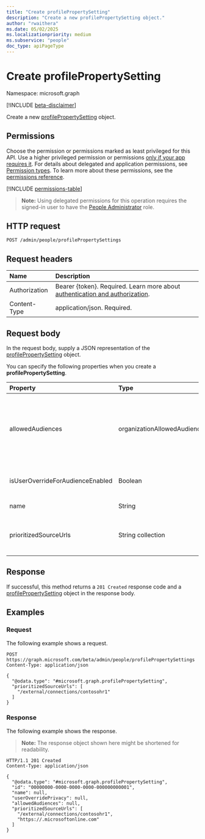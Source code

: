 ```yaml
---
title: "Create profilePropertySetting"
description: "Create a new profilePropertySetting object."
author: "rwaithera"
ms.date: 05/02/2025
ms.localizationpriority: medium
ms.subservice: "people"
doc_type: apiPageType
---
```


# Create profilePropertySetting

Namespace: microsoft.graph

[!INCLUDE [beta-disclaimer](../../includes/beta-disclaimer.md)]

Create a new [profilePropertySetting](../resources/profilepropertysetting.md) object.

## Permissions

Choose the permission or permissions marked as least privileged for this API. Use a higher privileged permission or permissions [only if your app requires it](/graph/permissions-overview#best-practices-for-using-microsoft-graph-permissions). For details about delegated and application permissions, see [Permission types](/graph/permissions-overview#permission-types). To learn more about these permissions, see the [permissions reference](/graph/permissions-reference).

<!-- {
  "blockType": "permissions",
  "name": "peopleadminsettings-post-profilepropertysettings-permissions"
}
-->
[!INCLUDE [permissions-table](../includes/permissions/peopleadminsettings-post-profilepropertysettings-permissions.md)]

>**Note:** Using delegated permissions for this operation requires the signed-in user to have the [People Administrator](/entra/identity/role-based-access-control/permissions-reference#people-administrator) role.

## HTTP request

<!-- {
  "blockType": "ignored"
}
-->
``` http
POST /admin/people/profilePropertySettings
```

## Request headers

|Name|Description|
|:---|:---|
|Authorization|Bearer {token}. Required. Learn more about [authentication and authorization](/graph/auth/auth-concepts).|
|Content-Type|application/json. Required.|


## Request body

In the request body, supply a JSON representation of the [profilePropertySetting](../resources/profilepropertysetting.md) object.

You can specify the following properties when you create a **profilePropertySetting**.

|Property|Type|Description|
|:---|:---|:---|
|allowedAudiences|organizationAllowedAudiences|A privacy setting that reflects the allowed audience for the configured property. The possible values are: `me`, `organization`, `federatedOrganizations`, `everyone`, `unknownFutureValue`.|
|isUserOverrideForAudienceEnabled|Boolean|Defines whether a user is allowed to override the tenant admin privacy setting.|
|name|String|Name of the property-level setting.|
|prioritizedSourceUrls|String collection|A collection of priority profile source URLs ordered by data precedence within an organization.|

## Response

If successful, this method returns a `201 Created` response code and a [profilePropertySetting](../resources/profilepropertysetting.md) object in the response body.

## Examples

### Request

The following example shows a request.
<!-- {
  "blockType": "request",
  "name": "create_profilepropertysetting_from_"
}
-->
``` http
POST https://graph.microsoft.com/beta/admin/people/profilePropertySettings
Content-Type: application/json

{
  "@odata.type": "#microsoft.graph.profilePropertySetting",
  "prioritizedSourceUrls": [
    "/external/connections/contosohr1"
  ]
}
```


### Response

The following example shows the response.
>**Note:** The response object shown here might be shortened for readability.
<!-- {
  "blockType": "response",
  "truncated": true,
  "@odata.type": "microsoft.graph.profilePropertySetting"
}
-->
``` http
HTTP/1.1 201 Created
Content-Type: application/json

{
  "@odata.type": "#microsoft.graph.profilePropertySetting",
  "id": "00000000-0000-0000-0000-000000000001",
  "name": null,
  "userOverridePrivacy": null,
  "allowedAudiences": null,
  "prioritizedSourceUrls": [
    "/external/connections/contosohr1",
    "https://.microsoftonline.com"
  ]
}
```


